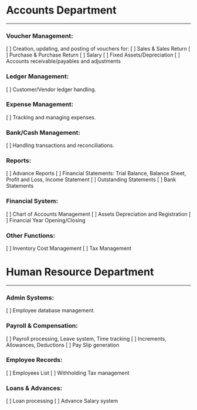 # Accounts Department

---

### Voucher Management:

[ ] Creation, updating, and posting of vouchers for:
[ ] Sales & Sales Return
[ ] Purchase & Purchase Return
[ ] Salary
[ ] Fixed Assets/Depreciation
[ ] Accounts receivable/payables and adjustments

### Ledger Management:

[ ] Customer/Vendor ledger handling.

### Expense Management:

[ ] Tracking and managing expenses.

### Bank/Cash Management:

[ ] Handling transactions and reconciliations.

### Reports:

[ ] Advance Reports
[ ] Financial Statements: Trial Balance, Balance Sheet, Profit and Loss, Income Statement
[ ] Outstanding Statements
[ ] Bank Statements

### Financial System:

[ ] Chart of Accounts Management
[ ] Assets Depreciation and Registration
[ ] Financial Year Opening/Closing

### Other Functions:

[ ] Inventory Cost Management
[ ] Tax Management

# Human Resource Department

---

### Admin Systems:

[ ] Employee database management.

### Payroll & Compensation:

[ ] Payroll processing, Leave system, Time tracking
[ ] Increments, Allowances, Deductions
[ ] Pay Slip generation

### Employee Records:

[ ] Employees List
[ ] Withholding Tax management

### Loans & Advances:

[ ] Loan processing
[ ] Advance Salary system

